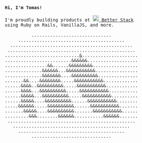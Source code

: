 <pre>
<b>Hi, I'm Tomas!</b>

I'm proudly building products at <a href="https://betterstack.com"><img src="https://github.com/gyfis/gyfis/assets/1632140/a578e5d3-7bf2-421d-b497-c2ede81c2a43" alt="betterstack" width="20" /> Better Stack
</a>using Ruby on Rails, VanillaJS, and more.

          ..............................
     ........................................
  ..............................................
 ................................................
............................<a href='https://betterstack.com/careers' title="We're hiring at Better Stack!">&</a>.....................
.........................&&&&&&...................
................&&......&&&&&&&&&.................
..............&&&&&&...&&&&&&&&&&&................
..............&&&&&&&....&&&&&&&&&&...............
.......&&....&&&&&&&&.....&&&&&&&&&&&.............
......&&&&..&&&&&&&&&&.....&&&&&&&&&&&............
......&&&&...&&&&&&&&&&.....&&&&&&&&&&&...........
......&&&&&...&&&&&&&&&&.....&&&&&&&&&&&..........
......&&&&&....&&&&&&&&&&......&&&&&&&&&&&........
.....&&&&&&.....&&&&&&&&&&......&&&&&&&&&&&.......
.......&&&&&....&&&&&&&&&&.......&&&&&&&&&&&......
.........&&&........&&&&&&...........&&&&&&.......
 ................................................
   ............................................
     ........................................
          ..............................
</pre>
